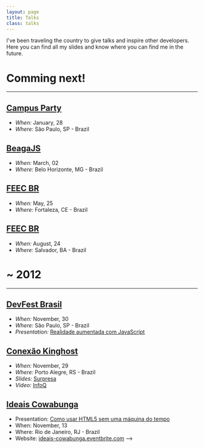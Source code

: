 ```yaml
---
layout: page
title: Talks
class: talks
---
```


I've been traveling the country to give talks and inspire other developers. Here you can find all my slides and know where you can find me in the future.

# Comming next!
---

## [Campus Party](http://www.campus-party.com.br/2013/index.html)
* *When:* January, 28
* *Where:* São Paulo, SP - Brazil

## [BeagaJS](http://www.feecbr.com.br/pt/)
* *When:* March, 02
* *Where:* Belo Horizonte, MG - Brazil

## [FEEC BR](http://www.feecbr.com.br/pt/)
* *When:* May, 25
* *Where:* Fortaleza, CE - Brazil

## [FEEC BR](http://www.feecbr.com.br/pt/)
* *When:* August, 24
* *Where:* Salvador, BA - Brazil

# ~ 2012
---

## [DevFest Brasil](#)
* *When:* November, 30
* *Where:* São Paulo, SP - Brazil
* *Presentation:* [Realidade aumentada com JavaScript](#)

## [Conexão Kinghost](#)
* *When:* November, 29
* *Where:* Porto Alegre, RS - Brazil
* *Slides:* [Surpresa](http://www.slideshare.net/bernarddeluna/surpresa-15160517)
* *Video:* [InfoQ](#)

## [Ideais Cowabunga](#)
* Presentation: [Como usar HTML5 sem uma máquina do tempo](http://talks.zenorocha.com/2012/ideais)
* When: November, 13
* Where: Rio de Janeiro, RJ - Brazil
* Website: [ideais-cowabunga.eventbrite.com](http://ideais-cowabunga.eventbrite.com/) -->

<!-- <hr>
# ~ [2012](#)
# ~ [2011](#) -->